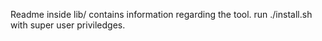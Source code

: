 Readme inside lib/ contains information regarding the tool.
run ./install.sh with super user priviledges.
